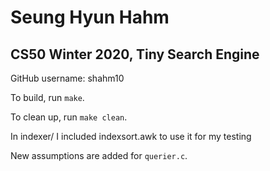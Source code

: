 # Seung Hyun Hahm
## CS50 Winter 2020, Tiny Search Engine

GitHub username: shahm10 

To build, run `make`.

To clean up, run `make clean`.

In indexer/ I included indexsort.awk to use it for my testing

New assumptions are added for `querier.c`. 
